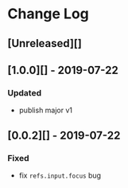 # Change Log

## [Unreleased][]

## [1.0.0][] - 2019-07-22
### Updated
- publish major v1

## [0.0.2][] - 2019-07-22
### Fixed
- fix `refs.input.focus` bug
